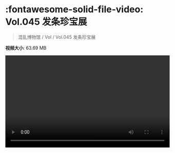 # :fontawesome-solid-file-video: Vol.045 发条珍宝展

> 混乱博物馆 / Vol / Vol.045 发条珍宝展

**视频大小**: 63.69 MB

<video id="V-04e126944f60d274828734248cc7b14b" width="512" height="288" preload="none" playsinline webkit-playsinline></video>